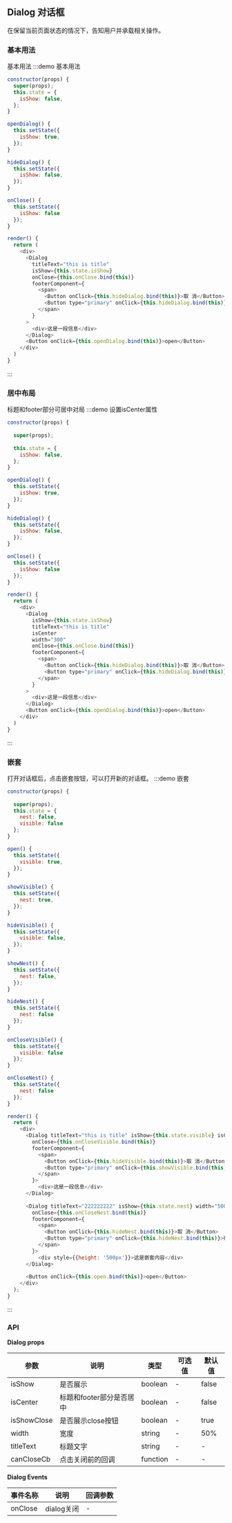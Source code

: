 ## Dialog 对话框

在保留当前页面状态的情况下，告知用户并承载相关操作。


### 基本用法
基本用法
:::demo 基本用法
```js
constructor(props) {
  super(props);
  this.state = {
    isShow: false,
  };
}

openDialog() {
  this.setState({
    isShow: true,
  });
}

hideDialog() {
  this.setState({
    isShow: false,
  });
}

onClose() {
  this.setState({
    isShow: false
  });
}

render() {
  return (
    <div>
      <Dialog 
        titleText="this is title" 
        isShow={this.state.isShow}
        onClose={this.onClose.bind(this)}
        footerComponent={
          <span>
            <Button onClick={this.hideDialog.bind(this)}>取 消</Button>
            <Button type="primary" onClick={this.hideDialog.bind(this)}>确 定</Button>
          </span>
        }
      >
        <div>这是一段信息</div>
      </Dialog>
      <Button onClick={this.openDialog.bind(this)}>open</Button>
    </div>
  )
}
```
:::


### 居中布局
标题和footer部分可居中对局
:::demo 设置isCenter属性
```js
constructor(props) {
  
  super(props);
  
  this.state = {
    isShow: false,
  };
}

openDialog() {
  this.setState({
    isShow: true,
  });
}

hideDialog() {
  this.setState({
    isShow: false,
  });
}

onClose() {
  this.setState({
    isShow: false
  });
}

render() {
  return (
    <div>
      <Dialog 
        isShow={this.state.isShow}
        titleText="this is title" 
        isCenter 
        width="300"
        onClose={this.onClose.bind(this)}
        footerComponent={
          <span>
            <Button onClick={this.hideDialog.bind(this)}>取 消</Button>
            <Button type="primary" onClick={this.hideDialog.bind(this)}>确 定</Button>
          </span>
        }
      >
        <div>这是一段信息</div>
      </Dialog>
      <Button onClick={this.openDialog.bind(this)}>open</Button>
    </div>
  )
}
```
:::


### 嵌套
打开对话框后，点击嵌套按钮，可以打开新的对话框。
:::demo 嵌套
```js
constructor(props) {
  
  super(props);
  this.state = {
    nest: false,
    visible: false
  };
}

open() {
  this.setState({
    visible: true,
  });
}

showVisible() {
  this.setState({
    nest: true,
  });
}

hideVisible() {
  this.setState({
    visible: false,
  });
}

showNest() {
  this.setState({
    nest: false,
  });
}

hideNest() {
  this.setState({
    nest: false
  });
}

onCloseVisible() {
  this.setState({
    visible: false
  });
}

onCloseNest() {
  this.setState({
    nest: false
  });
}

render() {
  return (
    <div>
      <Dialog titleText="this is title" isShow={this.state.visible} isCenter width="300"
        onClose={this.onCloseVisible.bind(this)}
        footerComponent={
          <span>
            <Button onClick={this.hideVisible.bind(this)}>取 消</Button>
            <Button type="primary" onClick={this.showVisible.bind(this)}>嵌 套</Button>
          </span>
        }>
          <div>这是一段信息</div>
      </Dialog>
    
      <Dialog titleText="222222222" isShow={this.state.nest} width="500"
        onClose={this.onCloseNest.bind(this)}
        footerComponent={
          <span>
            <Button onClick={this.hideNest.bind(this)}>取 消</Button>
            <Button type="primary" onClick={this.hideNest.bind(this)}>确 定</Button>
          </span>
        }>
          <div style={{height: '500px'}}>这是嵌套内容</div>
      </Dialog>
        
      <Button onClick={this.open.bind(this)}>open</Button>
    </div>
  );
}
```
:::


### API

**Dialog props**

| 参数      | 说明          | 类型      | 可选值                           | 默认值  |
|---------- |-------------- |---------- |--------------------------------  |-------- |
| isShow | 是否展示 | boolean | - | false |
| isCenter | 标题和footer部分是否居中 | boolean | - | false |
| isShowClose | 是否展示close按钮 | boolean | - | true |
| width | 宽度 | string | - | 50% |
| titleText | 标题文字 | string | - | - |
| canCloseCb | 点击关闭前的回调 | function | - | - |

**Dialog Events**

| 事件名称 | 说明 | 回调参数 |
|---------- |-------- |---------- |
| onClose | dialog关闭 | - |




